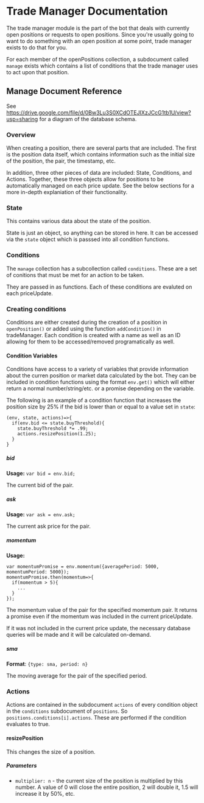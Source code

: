 # Trade Manager Documentation

The trade manager module is the part of the bot that deals with currently open positions or requests to open positions.  Since you're usually going to want to do something with an open position at some point, trade manager exists to do that for you.

For each member of the openPositions collection, a subdocument called `manage` exists which contains a list of conditions that the trade manager uses to act upon that position.  

## Manage Document Reference

See https://drive.google.com/file/d/0Bw3Lu3S0XCdOTEJIXzJCcG1tb1U/view?usp=sharing for a diagram of the database schema.

### Overview

When creating a position, there are several parts that are included.  The first is the position data itself, which contains information such as the initial size of the position, the pair, the timestamp, etc.  

In addition, three other pieces of data are included: State, Conditions, and Actions.  Together, these three objects allow for positions to be automatically managed on each price update.  See the below sections for a more in-depth explaniation of their functionality.  

### State

This contains various data about the state of the position.  

State is just an object, so anything can be stored in here.  It can be accessed via the `state` object which is passsed into all condition functions.  

### Conditions

The `manage` collection has a subcollection called `conditions`.  These are a set of conitions that must be met for an action to be taken.  

They are passed in as functions.  Each of these conditions are evaluted on each priceUpdate.  

### Creating conditions

Conditions are either created during the creation of a position in `openPosition()` or added using the function `addCondition()` in tradeManager.  Each condition is created with a name as well as an ID allowing for them to be accessed/removed programatically as well.

#### Condition Variables

Conditions have access to a variety of variables that provide information about the curren position or market data calculated by the bot.  They can be included in condition functions using the format `env.get()` which will either return a normal number/string/etc. or a promise depending on the variable.  

The following is an example of a condition function that increases the position size by 25% if the bid is lower than or equal to a value set in `state`:

```
(env, state, actions)=>{
  if(env.bid <= state.buyThreshold){
    state.buyThreshold *= .99;
    actions.resizePosition(1.25);
  }
}
```

##### bid
**Usage:**  `var bid = env.bid;`

The current bid of the pair.

##### ask
**Usage:**  `var ask = env.ask;`

The current ask price for the pair.

##### momentum
**Usage:**  

```
var momentumPromise = env.momentum({averagePeriod: 5000, momentumPeriod: 5000});
momentumPromise.then(momentum=>{
  if(momentum > 5){
    ...
  }
});
```

The momentum value of the pair for the specified momentum pair.  It returns a promise even if the momentum was included in the current priceUpdate.  

If it was not included in the current price update, the necessary database queries will be made and it will be calculated on-demand.

##### sma
**Format**: `{type: sma, period: n}`

The moving average for the pair of the specified period.  

### Actions

Actions are contained in the subdocument `actions` of every condition object in the `conditions` subdocument of `positions`.  So `positions.conditions[i].actions`.  These are performed if the condition evaluates to true.

#### resizePosition

This changes the size of a position.  

##### Parameters
- `multiplier: n` -  the current size of the position is multiplied by this number.  A value of 0 will close the entire position, 2 will double it, 1.5 will increase it by 50%, etc.
